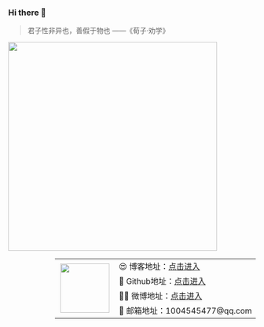 
### Hi there 👋



> 君子性非异也，善假于物也 ——《荀子·劝学》


<img src="https://github-readme-stats.vercel.app/api?username=aluluvip&show_icons=true&theme=Gradient" width="425px" float="left">

<div class="b" style="float:right;heigt:168px">
<table width="425px" >
    <tr>
        <td rowspan="4" width="30%" align="center"><img src="img/wxtx.gif" style="width:100px; height:auto;"></td>
        <td>😍&nbsp;博客地址：<a href="https://aluluvip.github.io">点击进入</a></td>
    </tr>
    <tr>
        <td>💎&nbsp;Github地址：<a href="https://github.com/aluluvip">点击进入</a></td>
    </tr>
    <tr>
        <td>🙎‍♂️&nbsp;微博地址：<a href="https://weibo.com/u/2681023174">点击进入</a></td>
    </tr>
    <tr>
        <td>📧&nbsp;邮箱地址：1004545477@qq.com</td>
    </tr>
</table>
</div>